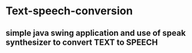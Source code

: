 
# Text-speech-conversion
## simple java swing application and use of speak synthesizer to convert TEXT to SPEECH
